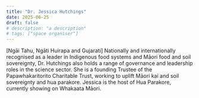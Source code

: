 ```yaml
---
title: "Dr. Jessica Hutchings"
date: 2025-06-25
draft: false
# description: "a description"
# tags: ["space organiser"]
---
```


[Ngāi Tahu, Ngāti Huirapa and Gujarati] Nationally and internationally
recognised as a leader in Indigenous food systems and Māori food and soil
sovereignty, Dr. Hutchings also holds a range of governance and leadership
roles in the science sector. She is a founding Trustee of the Papawhakaritorito
Charitable Trust, working to uplift Māori kai and soil sovereignty and hua
parakore. Jessica is the host of Hua Parakore, currently showing on Whakaata
Māori.

